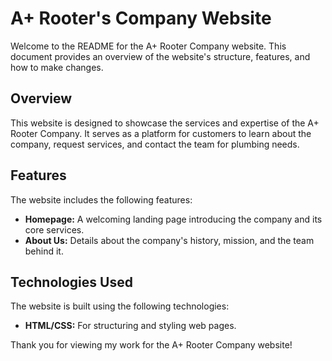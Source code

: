 # A+ Rooter's Company Website

Welcome to the README for the A+ Rooter Company website. This document provides an overview of the website's structure, features, and how to make changes.

## Overview

This website is designed to showcase the services and expertise of the A+ Rooter Company. It serves as a platform for customers to learn about the company, request services, and contact the team for plumbing needs.

## Features

The website includes the following features:

- **Homepage:** A welcoming landing page introducing the company and its core services.
- **About Us:** Details about the company's history, mission, and the team behind it.

## Technologies Used

The website is built using the following technologies:

- **HTML/CSS:** For structuring and styling web pages.

Thank you for viewing my work for the A+ Rooter Company website!

